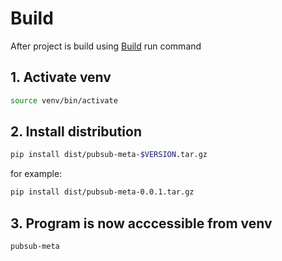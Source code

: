 # Build

After project is build using [Build](./1-Build.md) run command

## 1. Activate venv

```bash
source venv/bin/activate
```

## 2. Install distribution

```bash
pip install dist/pubsub-meta-$VERSION.tar.gz
```

for example:

```bash
pip install dist/pubsub-meta-0.0.1.tar.gz
```

## 3. Program is now acccessible from venv

```bash
pubsub-meta
```
